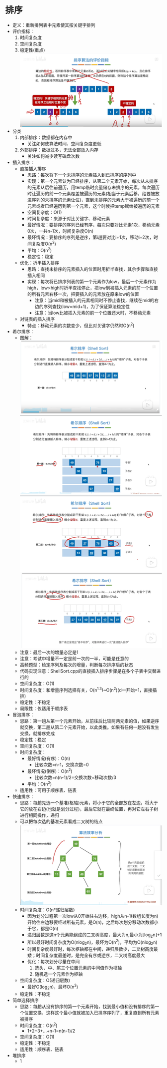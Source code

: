# 排序
- 定义：重新排列表中元素使其按关键字排列
- 评价指标：
  1. 时间复杂度
  2. 空间复杂度
  3. 稳定性(重点)![](1.png)
- 分类
  1. 内部排序：数据都在内存中
      - 关注如何使算法时间、空间复杂度更低 
  2. 外部排序：数据过多，无法全部放入内存
      - 关注如何减少读写磁盘次数
- 插入排序：
  - 直接插入排序
    - 思路：每次将下一个未排序的元素插入到已排序的序列中
    - 实现：第一个元素认为已经排序，从第二个元素开始，每次从未排序的元素从后往前遍历，用temp临时变量储存未排序的元素，每次遍历时让遍历的前一个元素覆盖被遍历的元素(相当于元素后移，给要被放进序列的未排序的元素让位)，直到未排序的元素大于被遍历的前一个元素或者已经遍历到第一个元素，这个时候把temp赋给被遍历的元素
    - 空间复杂度：O(1)
    - 时间复杂度：来源于对比关键字、移动元素
    - 最好情况：要排序的序列已经有序，每次只要对比元素1次，移动元素0次，一共n-1次，时间复杂度O(n)
    - 最坏情况：要排序的序列是逆序，第i趟要对比i+1次，移动i+2次，时间复杂度O(n<sup>2</sup>)
    - 平均：O(n<sup>2</sup>)
    - 稳定性：稳定
  - 优化：折半插入排序
    - 思路：查找未排序的元素插入的位置时用折半查找，其余步骤和直接插入相同
    - 实现：每次将已排序列表的第一个元素作为low，最后一个元素作为high，low>high时折半查找停止，把low到被插入元素的前一个位置的所有元素右移一次，把要插入的元素放在原来low的位置
      - 注意：当mid和被插入的元素相同时不停止查找，继续在mid的右边的序列查找(low=mid+1)，为了保证算法稳定性
      - 注意：当low比被插入元素的前一个位置还大时，不移动元素
  - 对链表的插入排序
    - 特点：移动元素的次数变少，但比对关键字仍然时O(n<sup>2</sup>)
- 希尔排序：
  - 图解：![](s1.png)![](s2.png)![](s3.png)![](s4.png)
  - 注意：最后一次的增量必定是1
  - 注意：考试中增量不一定是前一次的一半，可能是任意的
  - 高频题型：给定序列及每次的增量，判断每次排序后的状态
  - 代码实现注意：ShellSort.cpp的直接插入排序步骤是在多个子表中交替进行的
  - 空间复杂度：O(1)
  - 时间复杂度：和增量序列选择有关，O(n<sup>1.3</sup>)~O(n<sup>2</sup>)(d一开始=1，直接插排)
  - 稳定性：不稳定
  - 局限性：仅适用于顺序表
- 冒泡排序：
  - 思路：第一趟从第一个元素开始，从前往后比较两两元素的值，如果逆序就交换，第二趟从第二个元素开始，以此类推。如果有任何一趟没有发生交换，就排序完成
  - 稳定性：稳定
  - 空间复杂度：O(1)
  - 时间复杂度：
    - 最好情况(有序)：O(n)
      - 比较次数=n-1，交换次数=0
    - 最坏情况(倒序)：O(n<sup>2</sup>)
      - 比较次数=n(n-1)/2=交换次数=移动次数/3
    - 平均：O(n<sup>2</sup>)
  - 适用性：可用于顺序表、链表
- 快速排序：
  - 思路：每趟先选一个基准(枢轴)元素，将小于它的全部放在左边，将大于它的放在右边(也就是划分过程)，最后它就在最终位置，再对它左右子树进行相同操作，递归
  - 可以把每次选的基准元素看成二叉树的结点![](O1P1@~_RQ$SG@7EA5A0876W.png)
  - 时间复杂度：O(n*递归层数)
    - 因为划分过程第一次low从0开始往右边移，high从n-1(数组长度为n)开始往左边移要经过所有元素，是O(n)，之后每次划分移动次数都小于它，都是O(n)
    - 递归层数是这n个元素能组成的二叉树高度，最大为n,最小为⌊log<sub>2</sub>n⌋+1
    - 所以最好时间复杂度为O(nlog<sub>2</sub>n)，最坏为O(n<sup>2</sup>)，平均为O(nlog<sub>2</sub>n)
    - 时间复杂度最好时，每次枢轴都在中间，递归层数少，二叉树高度最矮；时间复杂度最差时，是完全有序或逆序，二叉树高度最大
    - 优化：每次划分尽量在中间
      1. 选头、中、尾三个位置元素的中间值作为枢轴
      2. 随机选一个元素作为枢轴
  - 空间复杂度：O(递归层数)
    - 最好O(log<sub>2</sub>n)，最坏O(n<sup>2</sup>)
  - 稳定性：不稳定
- 简单选择排序
  - 思路：每趟从没有排序的第一个元素开始，找到最小值和没有排序的第一个位置交换，这样这个最小值就被加入已排序序列了，重复直到所有元素被排序
  - 时间复杂度：O(n<sup>2</sup>)
    - 1+2+3+...+n-1=n(n-1)/2
  - 空间复杂度：O(1)
  - 稳定性：不稳定
  - 适用性：顺序表、链表
- 堆排序
  - 1